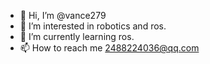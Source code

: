 - 👋 Hi, I’m @vance279
- 👀 I’m interested in robotics and ros.
- 🌱 I’m currently learning ros.
- 📫 How to reach me 2488224036@qq.com

<!---
vance279/vance279 is a ✨ special ✨ repository because its `README.md` (this file) appears on your GitHub profile.
You can click the Preview link to take a look at your changes.
--->
